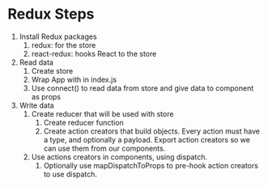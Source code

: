 # Redux Steps

1. Install Redux packages
    1. redux: for the store
    1. react-redux: hooks React to the store
1. Read data
    1. Create store
    1. Wrap App with <Provider store={store}> in index.js
    1. Use connect() to read data from store and give data to component as props
1. Write data
    1. Create reducer that will be used with store
        1. Create reducer function
        1. Create action creators that build objects. Every action must have a type, and optionally a payload. Export action creators so we can use them from our components.
    1. Use actions creators in components, using dispatch.
        1. Optionally use mapDispatchToProps to pre-hook action creators to use dispatch.